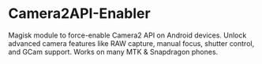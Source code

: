 # Camera2API-Enabler
Magisk module to force-enable Camera2 API on Android devices. Unlock advanced camera features like RAW capture, manual focus, shutter control, and GCam support. Works on many MTK &amp; Snapdragon phones.
